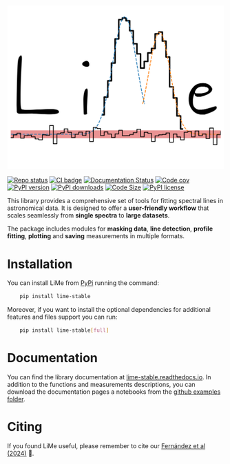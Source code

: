 [![Line Measurer (LiMe) library.](https://github.com/Vital-Fernandez/lime/blob/0afedb150b0169deec6c7f159def99750a3a30da/docs/source/_static/logo_transparent.png?raw=true)]()

[![Repo status](http://www.repostatus.org/badges/latest/active.svg)](http://www.repostatus.org/#active)
[![CI badge](https://img.shields.io/circleci/build/gh/Vital-Fernandez/lime/master?logo=CircleCi)](https://circleci.com/gh/Vital-Fernandez/lime/?branch=master)
[![Documentation Status](https://readthedocs.org/projects/lime-stable/badge/?version=latest)](http://lime-stable.readthedocs.io/?badge=latest)
[![Code cov](https://codecov.io/gh/Vital-Fernandez/lime/branch/master/graph/badge.svg?token=4ZW8EATXN7)](https://codecov.io/gh/Vital-Fernandez/lime)
[![PyPI version](https://img.shields.io/pypi/v/lime-stable.svg?logo=Python&logoColor=white&labelColor=blue)](https://pypi.org/project/lime-stable)
[![PyPI downloads](https://static.pepy.tech/badge/lime-stable)](https://pepy.tech/project/lime-stable)
[![Code Size](https://img.shields.io/github/languages/code-size/Vital-Fernandez/lime)](https://github.com/Vital-Fernandez/lime)
[![PyPI license](https://img.shields.io/pypi/l/lime-stable)](https://pypi.org/project/lime-stable/)

This library provides a comprehensive set of tools for fitting spectral lines in astronomical data. It is designed to 
offer a **user-friendly workflow** that scales seamlessly from **single spectra** to **large datasets**.  

The package includes modules for **masking data**, **line detection**, **profile fitting**,  **plotting** and **saving** 
measurements in multiple formats.  

# Installation

You can install LiMe from [PyPi](https://pypi.org/project/lime-stable/) running the command:

```bash
    pip install lime-stable
```

Moreover, if you want to install the optional dependencies for additional features and files support you can run:

```bash
    pip install lime-stable[full]
```

# Documentation

You can find the library documentation at [lime-stable.readthedocs.io](https://lime-stable.readthedocs.io/en/latest/). In 
addition to the functions and measurements descriptions, you can download the documentation pages a notebooks from the [github
 examples folder](https://github.com/Vital-Fernandez/lime/tree/master/examples).

# Citing

If you found LiMe useful, please remember to cite our [Fernández et al (2024)](https://doi.org/10.1051/0004-6361/202449224) 📝.
